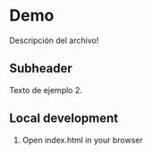 # Demo

Descripción del archivo!

## Subheader

Texto de ejemplo 2.

## Local development

1. Open index.html in your browser